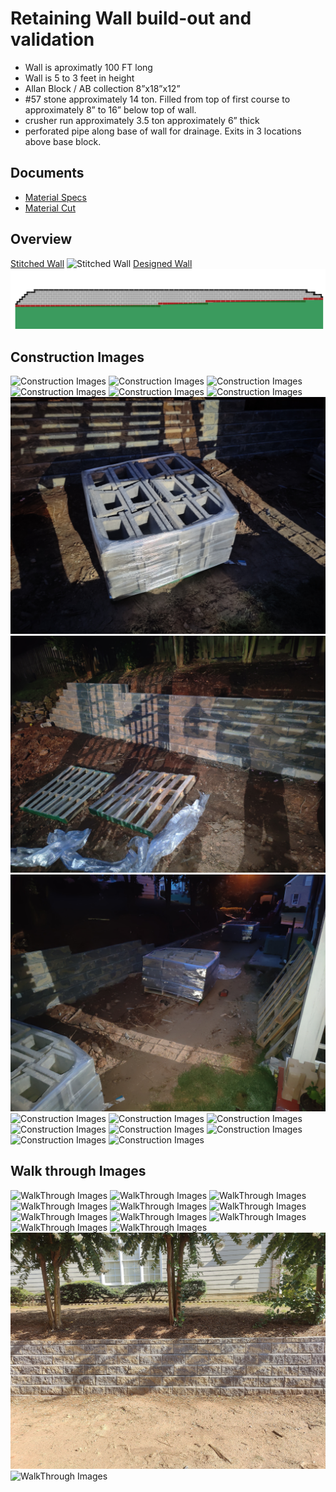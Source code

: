 # Retaining Wall build-out and validation

- Wall is aproximatly 100 FT long
- Wall is 5 to 3 feet in height
- Allan Block / AB collection 8”x18”x12”
- #57 stone approximately 14 ton. Filled from top of first course to approximately 8” to 16” below top of wall.
- crusher run approximately 3.5 ton approximately 6” thick
- perforated pipe along base of wall for drainage.  Exits in 3 locations above base block. 

## Documents

- [Material Specs](Documents/BEL22-258_Walls_Base-Course_EstimatingMaterial_Technical-Data.pdf)
- [Material Cut](Documents/BEL22-412_Residential-Cutsheet_GMS_AB-Collection_WEB.pdf)

## Overview

[Stitched Wall](WallStitched.jpg)
![Stitched Wall](WallStitched.jpg)
[Designed Wall](wall.png)
![Designed Wall](wall.png)

## Construction Images

![Construction Images](construction/IMG20230726120438.jpg)
![Construction Images](construction/IMG20230726120452.jpg)
![Construction Images](construction/IMG20230726120533.jpg)
![Construction Images](construction/IMG20230726132828.jpg)
![Construction Images](construction/20230727_164705.jpg)
![Construction Images](construction/20230727_164711.jpg)
![Construction Images](construction/IMG20230728061442.jpg)
![Construction Images](construction/IMG20230728061453.jpg)
![Construction Images](construction/IMG20230728061459.jpg)
![Construction Images](construction/IMG20230728071516.jpg)
![Construction Images](construction/IMG20230728071518.jpg)
![Construction Images](construction/IMG20230728071547.jpg)
![Construction Images](construction/IMG20230728071602.jpg)
![Construction Images](construction/IMG20230728071916.jpg)
![Construction Images](construction/IMG20230728071918.jpg)
![Construction Images](construction/IMG20230728071926.jpg)
![Construction Images](construction/IMG20230728071929.jpg)

## Walk through Images

![WalkThrough Images](walkthrough/1.jpg)
![WalkThrough Images](walkthrough/2.jpg)
![WalkThrough Images](walkthrough/3.jpg)
![WalkThrough Images](walkthrough/4.jpg)
![WalkThrough Images](walkthrough/5.jpg)
![WalkThrough Images](walkthrough/6.jpg)
![WalkThrough Images](walkthrough/IMG20230731144329.jpg)
![WalkThrough Images](walkthrough/IMG20230803154223.jpg)
![WalkThrough Images](walkthrough/left+1.jpg)
![WalkThrough Images](walkthrough/left.jpg)
![WalkThrough Images](walkthrough/middle.jpg)
![WalkThrough Images](walkthrough/right-1.jpg)
![WalkThrough Images](walkthrough/right.jpg)

